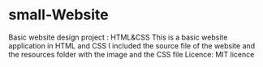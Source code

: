 # small-Website
Basic website design project : HTML&CSS
This is a basic website application in HTML and CSS
I included the source file of the website and the resources folder with the image and the CSS file
Licence: MIT licence
